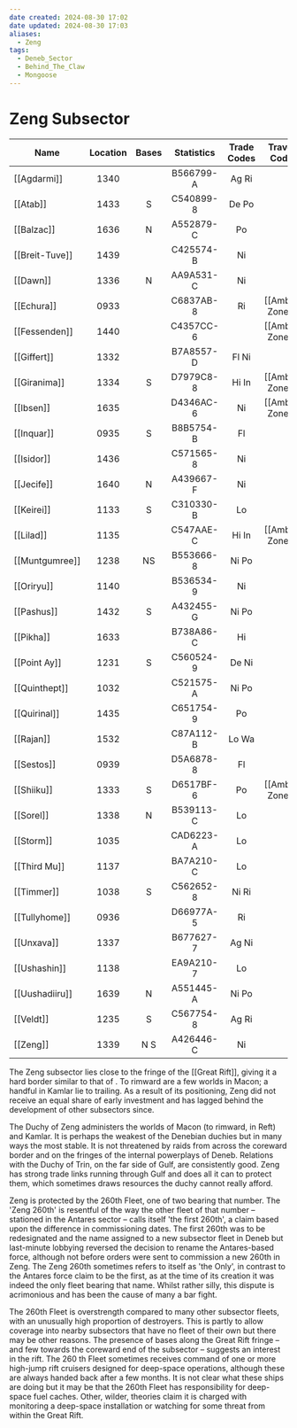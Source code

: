 ```yaml
---
date created: 2024-08-30 17:02
date updated: 2024-08-30 17:03
aliases:
  - Zeng
tags:
  - Deneb_Sector
  - Behind_The_Claw
  - Mongoose
---
```


# Zeng Subsector

| Name           | Location | Bases | Statistics | Trade Codes |   Travel Code  |  Allegiance  | Gas Giants |
| -------------- | :------: | :---: | :--------: | :---------: | :------------: | :----------: | :--------: |
| [[Agdarmi]]    |   1340   |       |  B566799-A |    Ag Ri    |                | [[Imperium]] |      G     |
| [[Atab]]       |   1433   |   S   |  C540899-8 |    De Po    |                | [[Imperium]] |      G     |
| [[Balzac]]     |   1636   |   N   |  A552879-C |      Po     |                | [[Imperium]] |      G     |
| [[Breit-Tuve]] |   1439   |       |  C425574-B |      Ni     |                | [[Imperium]] |      G     |
| [[Dawn]]       |   1336   |   N   |  AA9A531-C |      Ni     |                | [[Imperium]] |      G     |
| [[Echura]]     |   0933   |       |  C6837AB-8 |      Ri     | [[Amber Zone]] | [[Imperium]] |      G     |
| [[Fessenden]]  |   1440   |       |  C4357CC-6 |             | [[Amber Zone]] | [[Imperium]] |      G     |
| [[Giffert]]    |   1332   |       |  B7A8557-D |    Fl Ni    |                | [[Imperium]] |            |
| [[Giranima]]   |   1334   |   S   |  D7979C8-8 |    Hi In    | [[Amber Zone]] | [[Imperium]] |      G     |
| [[Ibsen]]      |   1635   |       |  D4346AC-6 |      Ni     | [[Amber Zone]] | [[Imperium]] |            |
| [[Inquar]]     |   0935   |   S   |  B8B5754-B |      Fl     |                | [[Imperium]] |      G     |
| [[Isidor]]     |   1436   |       |  C571565-8 |      Ni     |                | [[Imperium]] |      G     |
| [[Jecife]]     |   1640   |   N   |  A439667-F |      Ni     |                | [[Imperium]] |      G     |
| [[Keirei]]     |   1133   |   S   |  C310330-B |      Lo     |                | [[Imperium]] |      G     |
| [[Lilad]]      |   1135   |       |  C547AAE-C |    Hi In    | [[Amber Zone]] | [[Imperium]] |      G     |
| [[Muntgumree]] |   1238   |   NS  |  B553666-8 |    Ni Po    |                | [[Imperium]] |      G     |
| [[Oriryu]]     |   1140   |       |  B536534-9 |      Ni     |                | [[Imperium]] |      G     |
| [[Pashus]]     |   1432   |   S   |  A432455-G |    Ni Po    |                | [[Imperium]] |      G     |
| [[Pikha]]      |   1633   |       |  B738A86-C |      Hi     |                | [[Imperium]] |      G     |
| [[Point Ay]]   |   1231   |   S   |  C560524-9 |    De Ni    |                | [[Imperium]] |      G     |
| [[Quinthept]]  |   1032   |       |  C521575-A |    Ni Po    |                | [[Imperium]] |      G     |
| [[Quirinal]]   |   1435   |       |  C651754-9 |      Po     |                | [[Imperium]] |      G     |
| [[Rajan]]      |   1532   |       |  C87A112-B |    Lo Wa    |                | [[Imperium]] |      G     |
| [[Sestos]]     |   0939   |       |  D5A6878-8 |      Fl     |                | [[Imperium]] |      G     |
| [[Shiiku]]     |   1333   |   S   |  D6517BF-6 |      Po     | [[Amber Zone]] | [[Imperium]] |      G     |
| [[Sorel]]      |   1338   |   N   |  B539113-C |      Lo     |                | [[Imperium]] |      G     |
| [[Storm]]      |   1035   |       |  CAD6223-A |      Lo     |                | [[Imperium]] |      G     |
| [[Third Mu]]   |   1137   |       |  BA7A210-C |      Lo     |                | [[Imperium]] |      G     |
| [[Timmer]]     |   1038   |   S   |  C562652-8 |    Ni Ri    |                | [[Imperium]] |      G     |
| [[Tullyhome]]  |   0936   |       |  D66977A-5 |      Ri     |                | [[Imperium]] |      G     |
| [[Unxava]]     |   1337   |       |  B677627-7 |    Ag Ni    |                | [[Imperium]] |      G     |
| [[Ushashin]]   |   1138   |       |  EA9A210-7 |      Lo     |                | [[Imperium]] |      G     |
| [[Uushadiiru]] |   1639   |   N   |  A551445-A |    Ni Po    |                | [[Imperium]] |      G     |
| [[Veldt]]      |   1235   |   S   |  C567754-8 |    Ag Ri    |                | [[Imperium]] |      G     |
| [[Zeng]]       |   1339   |  N S  |  A426446-C |      Ni     |                | [[Imperium]] |      G     |

The Zeng subsector lies close to the fringe of the [[Great Rift]], giving it a hard border similar to that of . To rimward are a few worlds in Macon; a handful in Kamlar lie to trailing. As a result of its positioning, Zeng did not receive an equal share of early investment and has lagged behind the development of other subsectors since.

The Duchy of Zeng administers the worlds of Macon (to rimward, in Reft) and Kamlar. It is perhaps the weakest of the Denebian duchies but in many ways the most stable. It is not threatened by raids from across the coreward border and on the fringes of the internal powerplays of Deneb. Relations with the Duchy of Trin, on the far side of Gulf, are consistently good. Zeng has strong trade links running through Gulf and does all it can to protect them, which sometimes draws resources the duchy cannot really afford.

Zeng is protected by the 260th Fleet, one of two bearing that number. The 'Zeng 260th' is resentful of the way the other fleet of that number – stationed in the Antares sector – calls itself 'the first 260th', a claim based upon the difference in commissioning dates. The first 260th was to be redesignated and the name assigned to a new subsector fleet in Deneb but last-minute lobbying reversed the decision to rename the Antares-based force, although not before orders were sent to commission a new 260th in Zeng. The Zeng 260th sometimes refers to itself as 'the Only', in contrast to the Antares force claim to be the first, as at the time of its creation it was indeed the only fleet bearing that name. Whilst rather silly, this dispute is acrimonious and has been the cause of many a bar fight.

The 260th Fleet is overstrength compared to many other subsector fleets, with an unusually high proportion of destroyers. This is partly to allow coverage into nearby subsectors that have no fleet of their own but there may be other reasons. The presence of bases along the Great Rift fringe – and few towards the coreward end of the subsector – suggests an interest in the rift. The 260 th Fleet sometimes receives command of one or more high-jump rift cruisers designed for deep-space operations, although these are always handed back after a few months. It is not clear what these ships are doing but it may be that the 260th Fleet has responsibility for deep-space fuel caches. Other, wilder, theories claim it is charged with monitoring a deep-space installation or watching for some threat from within the Great Rift.
